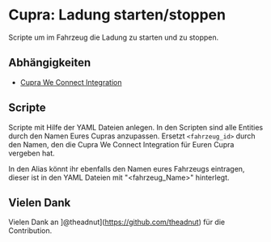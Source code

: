 # Cupra: Ladung starten/stoppen

Scripte um im Fahrzeug die Ladung zu starten und zu stoppen.

## Abhängigkeiten

- [Cupra We Connect Integration](https://github.com/daernsinstantfortress/cupra_we_connect)

## Scripte

Scripte mit Hilfe der YAML Dateien anlegen. In den Scripten sind alle Entities durch den Namen Eures Cupras anzupassen. Ersetzt `<fahrzeug_id>` durch den Namen, den die Cupra We Connect Integration für Euren Cupra vergeben hat.

In den Alias könnt ihr ebenfalls den Namen eures Fahrzeugs eintragen, dieser ist in den YAML Dateien mit "<fahrzeug_Name>" hinterlegt.

## Vielen Dank

Vielen Dank an ]@theadnut](https://github.com/theadnut) für die Contribution.
